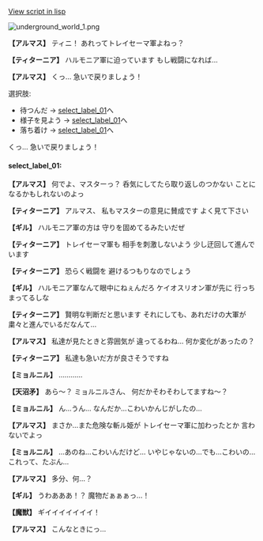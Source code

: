 [View script in lisp](../scripts/101003021.txt)

![underground_world_1.png](../images/backgrounds/underground_world_1.png)

**【アルマス】**
ティニ！
あれってトレイセーマ軍よねっ？

**【ティターニア】**
ハルモニア軍に迫っています
もし戦闘になれば…

**【アルマス】**
くっ…
急いで戻りましょう！

選択肢:
- 待つんだ → [select_label_01](#select_label_01)へ
- 様子を見よう → [select_label_01](#select_label_01)へ
- 落ち着け → [select_label_01](#select_label_01)へ

くっ…
急いで戻りましょう！

#### select_label_01:

**【アルマス】**
何でよ、マスターっ？
呑気にしてたら取り返しのつかない
ことになるかもしれないのよっ

**【ティターニア】**
アルマス、
私もマスターの意見に賛成です
よく見て下さい

**【ギル】**
ハルモニア軍の方は
守りを固めてるみたいだぜ

**【ティターニア】**
トレイセーマ軍も
相手を刺激しないよう
少し迂回して進んでいます

**【ティターニア】**
恐らく戦闘を
避けるつもりなのでしょう

**【ギル】**
ハルモニア軍なんて眼中にねぇんだろ
ケイオスリオン軍が先に
行っちまってるしな

**【ティターニア】**
賢明な判断だと思います
それにしても、あれだけの大軍が
粛々と進んでいるだなんて…

**【アルマス】**
私達が見たときと雰囲気が
違ってるわね…
何か変化があったの？

**【ティターニア】**
私達も急いだ方が良さそうですね

**【ミョルニル】**
…………

**【天沼矛】**
あら～？
ミョルニルさん、
何だかそわそわしてますね～？

**【ミョルニル】**
ん…うん…
なんだか…こわいかんじがしたの…

**【アルマス】**
まさか…また危険な斬ル姫が
トレイセーマ軍に加わったとか
言わないでよっ

**【ミョルニル】**
…あのね…こわいんだけど…
いやじゃないの…でも…こわいの…
これって、たぶん…

**【アルマス】**
多分、何…？

**【ギル】**
うわあああ！？
魔物だぁぁぁっ…！

**【魔獣】**
ギイイイイイイイ！

**【アルマス】**
こんなときにっ…